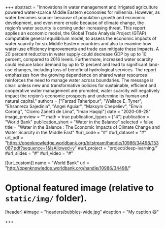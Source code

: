 +++
abstract = "Innovations in water management and irrigated agriculture powered water-scarce Middle Eastern economies for millennia. However, as water becomes scarcer because of population growth and economic development, and even more erratic because of climate change, the region’s water security is coming under increasing threat. This report applies an economic model, the Global Trade Analysis Project (GTAP) computable general equilibrium model, to assess the economic impacts of water scarcity for six Middle Eastern countries and also to examine how water-use efficiency improvements and trade can mitigate these impacts. A 20 percent reduction in water supply could decrease GDP by up to 10 percent, compared to 2016 levels. Furthermore, increased water scarcity could reduce labor demand by up to 12 percent and lead to significant land-use changes, including loss of beneficial hydrological services. The report emphasizes how the growing dependence on shared water resources reinforces the need to manage water across boundaries. The message is clear: unless new and transformative policies for sustainable, efficient and cooperative water management are promoted, water scarcity will negatively impact the region’s economic prospects and undermine its human and natural capital."
authors = ["Farzad Taheripour", "Wallace E. Tyner", "Ehsanreza Sajedinia", "Angel Aguiar", "Maksym Chepeliev", "Erwin Corong", "Cicero Zanetti de Lima", "Iman Haqiqi"]
date = "2020-09-28"
image_preview = ""
math = true
publication_types = ["4"]
publication = "World Bank"
publication_short = "Water in the Balance"
selected = false
title = "Water in the Balance : The Economic Impacts of Climate Change and Water Scarcity in the Middle East"
#url_code = "#"
#url_dataset = "#"
url_pdf = "https://openknowledge.worldbank.org/bitstream/handle/10986/34498/153087.pdf?sequence=1&isAllowed=y"
#url_project = "project/deep-learning/"
#url_slides = "#"
#url_video = "#"

[[url_custom]]
name = "World Bank"
url = "http://openknowledge.worldbank.org/handle/10986/34498/"

# Optional featured image (relative to `static/img/` folder).
[header]
#image = "headers/bubbles-wide.jpg"
#caption = "My caption :smile:"

+++
